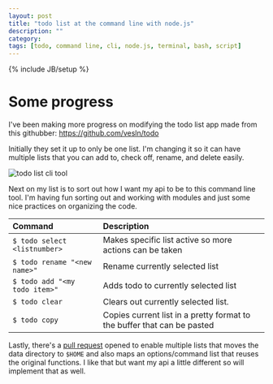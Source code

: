 ```yaml
---
layout: post
title: "todo list at the command line with node.js"
description: ""
category: 
tags: [todo, command line, cli, node.js, terminal, bash, script]
---
```

{% include JB/setup %}

# Some progress

I've been making more progress on modifying the todo list app made from this githubber: <https://github.com/vesln/todo>

Initially they set it up to only be one list. I'm changing it so it can have multiple lists that you can add to, check off, rename, and delete easily.

![todo list cli tool](http://content.screencast.com/users/User48/folders/Jing/media/a8663943-fb10-4e79-9a3c-f438f759e9ed/00000085.png)

Next on my list is to sort out how I want my api to be to this command line tool. I'm having fun sorting out and working with modules and just some nice practices on organizing the code.

|Command                      |Description                                                            |
|:--                          |:--                                                                    |
|`$ todo select <listnumber>` |Makes specific list active so more actions can be taken                |
|`$ todo rename "<new name>"` |Rename currently selected list                                         |
|`$ todo add "<my todo item>"`|Adds todo to currently selected list                                   |
|`$ todo clear`               |Clears out currently selected list.                                    |
|`$ todo copy`                |Copies current list in a pretty format to the buffer that can be pasted|

Lastly, there's a [pull request](https://github.com/vesln/todo/pull/6) opened to enable multiple lists that moves the data directory to `$HOME` and also maps an options/command list that reuses the original functions. I like that but want my api a little different so will implement that as well.


